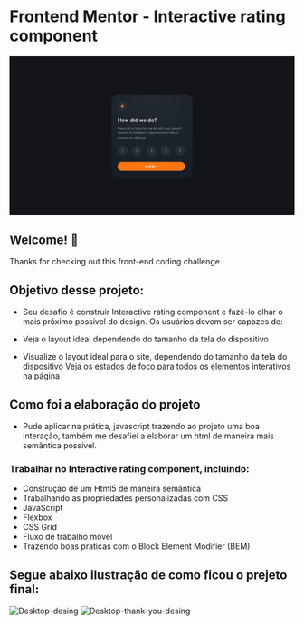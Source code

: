 # Frontend Mentor - Interactive rating component

![Design preview for the Interactive rating component coding challenge](./design/desktop-design.jpg)
## Welcome! 👋

Thanks for checking out this front-end coding challenge.

## Objetivo desse projeto:

* Seu desafio é construir Interactive rating component e fazê-lo olhar o mais próximo possível do design.
Os usuários devem ser capazes de:

* Veja o layout ideal dependendo do tamanho da tela do dispositivo
  
* Visualize o layout ideal para o site, dependendo do tamanho da tela do dispositivo Veja os estados de foco para todos os elementos interativos na página  
  
## Como foi a elaboração do projeto
 * Pude aplicar na prática, javascript trazendo ao projeto uma boa interação, também me desafiei a elaborar um html de maneira mais semântica possível. 
  
 ### Trabalhar no Interactive rating component, incluindo:

 * Construção de um Html5 de maneira semântica
 * Trabalhando as propriedades personalizadas com
   CSS
 * JavaScript
 * Flexbox 
 * CSS Grid
 * Fluxo de trabalho móvel
 * Trazendo boas praticas com o Block Element Modifier (BEM)
  
## Segue abaixo ilustração de como ficou o prejeto final: 

![Desktop-desing](https://user-images.githubusercontent.com/96561261/193912383-b450c962-58c0-47c4-8740-5648423ab01d.png)
![Desktop-thank-you-desing](https://user-images.githubusercontent.com/96561261/193912385-4e36715e-77fe-4437-b2bf-5448f7c47168.png)